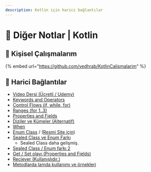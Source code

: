 ```yaml
---
description: Kotlin için harici bağlantılar
---
```


# 📝 Diğer Notlar \| Kotlin

## 🚀 Kişisel Çalışmalarım

{% embed url="https://github.com/yedhrab/KotlinCalismalarim" %}

## 🔗 Harici Bağlantılar

* [Video Dersi \(Ücretli / Udemy\)](https://www.udemy.com/android-o-mobil-uygulama-dersi-kotlin-java/)
* [Keywords and Operators](https://kotlinlang.org/docs/reference/keyword-reference.html)
* [Control Flows \(if, while, for\)](https://kotlinlang.org/docs/reference/control-flow.html)
* [Ranges \(for 1..3\)](https://kotlinlang.org/docs/reference/ranges.html)
* [Properties and Fields](https://kotlinlang.org/docs/reference/properties.html)
* [Diziler ve Kümeler \(Alternatif\)](https://www.mobilhanem.com/kotlin-dersleri-kotlin-diziler-array/)
* [When](http://www.baeldung.com/kotlin-when)
* [Enum Class](http://developine.com/enum-classes-in-kotlin-example/) / \([Resmi Site için](https://kotlinlang.org/api/latest/jvm/stdlib/kotlin/-enum/index.html)\)
* [Sealed Class ve Enum Farkı](https://proandroiddev.com/kotlin-sealed-classes-enums-with-swag-d3c4b799bcd4)
  * Sealed Class daha gelişmiş.
* [Sealed Class / Enum farkı 2](https://medium.com/@arturogdg/creating-enums-with-associated-data-in-kotlin-d9e2cdcf4a99)
* [Get / Set olayı \(Properties and Fields\)](https://kotlinlang.org/docs/reference/properties.html)
* [Reciever \(Kullanışlıdır.\)](https://stackoverflow.com/questions/45875491/what-is-a-receiver-in-kotlin)
* [Metodlarda lamda kullanımı ve örnekleri](https://medium.com/@dbottillo/kotlin-by-examples-methods-and-lambdas-25aef7544365)

